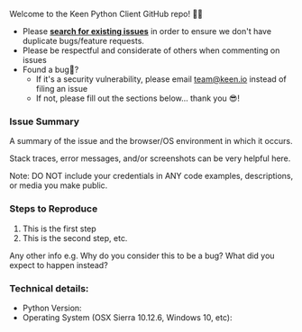 Welcome to the Keen Python Client GitHub repo! 👋🎉

- Please [**search for existing issues**](https://github.com/keenlabs/KeenClient-Python/issues) in order to ensure we don't have duplicate bugs/feature requests.
- Please be respectful and considerate of others when commenting on issues
- Found a bug🐜? 
    - If it's a security vulnerability, please email team@keen.io instead of filing an issue
    - If not, please fill out the sections below... thank you 😎!

### Issue Summary

A summary of the issue and the browser/OS environment in which it occurs.

Stack traces, error messages, and/or screenshots can be very helpful here.

Note: DO NOT include your credentials in ANY code examples, descriptions, or media you make public.

### Steps to Reproduce

1. This is the first step
2. This is the second step, etc.

Any other info e.g. Why do you consider this to be a bug? What did you expect to happen instead?

### Technical details:

* Python Version:
* Operating System (OSX Sierra 10.12.6, Windows 10, etc):
